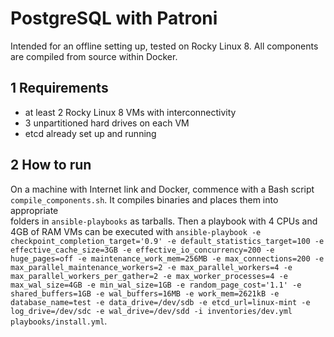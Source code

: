# PostgreSQL with Patroni  

Intended for an offline setting up, tested on Rocky Linux 8. All components  
are compiled from source within Docker.  

## 1 Requirements  

- at least 2 Rocky Linux 8 VMs with interconnectivity  
- 3 unpartitioned hard drives on each VM  
- etcd already set up and running  

## 2 How to run  

On a machine with Internet link and Docker, commence with a Bash script  
`compile_components.sh`. It compiles binaries and places them into appropriate  
folders in `ansible-playbooks` as tarballs. Then a playbook with 4 CPUs and
4GB of RAM VMs can be executed with `ansible-playbook -e checkpoint_completion_target='0.9' -e default_statistics_target=100 -e effective_cache_size=3GB -e effective_io_concurrency=200 -e huge_pages=off -e maintenance_work_mem=256MB -e max_connections=200 -e max_parallel_maintenance_workers=2 -e max_parallel_workers=4 -e max_parallel_workers_per_gather=2 -e max_worker_processes=4 -e max_wal_size=4GB -e min_wal_size=1GB -e random_page_cost='1.1' -e shared_buffers=1GB -e wal_buffers=16MB -e work_mem=2621kB -e database_name=test -e data_drive=/dev/sdb -e etcd_url=linux-mint -e log_drive=/dev/sdc -e wal_drive=/dev/sdd -i inventories/dev.yml playbooks/install.yml`.
